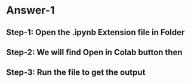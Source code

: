 # Answer-1
## Step-1: Open the .ipynb Extension file in Folder
## Step-2: We will find **Open in Colab** button then
## Step-3: Run the file to get the output
